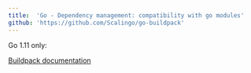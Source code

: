 ```yaml
---
title:	'Go - Dependency management: compatibility with go modules'
github: 'https://github.com/Scalingo/go-buildpack'
---
```


Go 1.11 only:

[Buildpack documentation](https://github.com/Scalingo/go-buildpack#go-module-specifics)
